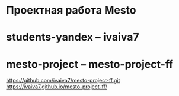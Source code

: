 # Проектная работа Mesto
# students-yandex – ivaiva7
# mesto-project – mesto-project-ff 
https://github.com/ivaiva7/mesto-project-ff.git
https://ivaiva7.github.io/mesto-project-ff/
